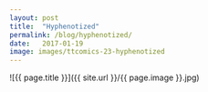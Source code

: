 ```yaml
---
layout: post
title:  "Hyphenotized"
permalink: /blog/hyphenotized/
date:   2017-01-19
image: images/ttcomics-23-hyphenotized
---
```

![{{ page.title }}]({{ site.url }}/{{ page.image }}.jpg)
